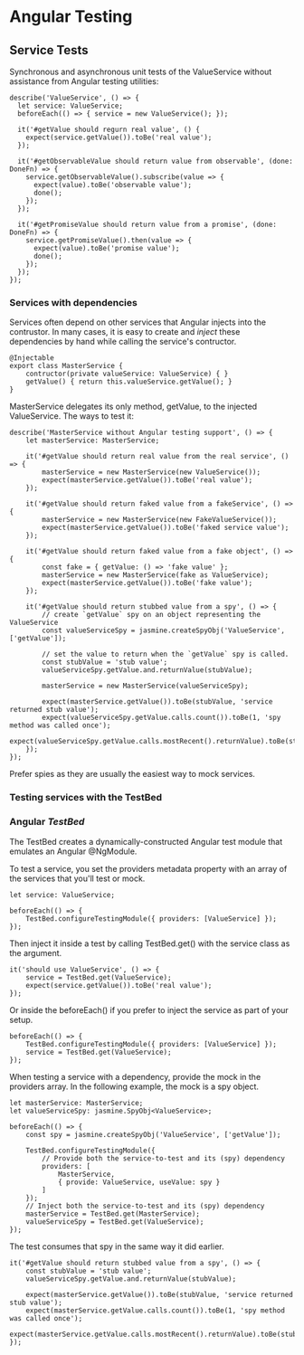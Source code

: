 # Angular Testing

## Service Tests

Synchronous and asynchronous unit tests of the ValueService without assistance from Angular testing utilities:

    describe('ValueService', () => {
      let service: ValueService;
      beforeEach(() => { service = new ValueService(); });

      it('#getValue should regurn real value', () {
        expect(service.getValue()).toBe('real value');
      });

      it('#getObservableValue should return value from observable', (done: DoneFn) => {
        service.getObservableValue().subscribe(value => {
          expect(value).toBe('observable value');
          done();
        });
      });

      it('#getPromiseValue should return value from a promise', (done: DoneFn) => {
        service.getPromiseValue().then(value => {
          expect(value).toBe('promise value');
          done();
        });
      });
    });
  
### Services with dependencies
  
Services often depend on other services that Angular injects into the contrustor. In many cases, it is easy to create and *inject* these dependencies by hand while calling the service's contructor.

    @Injectable
    export class MasterService {
        contructor(private valueService: ValueService) { }
        getValue() { return this.valueService.getValue(); }
    }
    
MasterService delegates its only method, getValue, to the injected ValueService. The ways to test it:

    describe('MasterService without Angular testing support', () => {
        let masterService: MasterService;
        
        it('#getValue should return real value from the real service', () => {
            masterService = new MasterService(new ValueService());
            expect(masterService.getValue()).toBe('real value');
        });
        
        it('#getValue should return faked value from a fakeService', () => {
            masterService = new MasterService(new FakeValueService());
            expect(masterService.getValue()).toBe('faked service value');
        });
        
        it('#getValue should return faked value from a fake object', () => {
            const fake = { getValue: () => 'fake value' };
            masterService = new MasterService(fake as ValueService);
            expect(masterService.getValue()).toBe('fake value');            
        });

        it('#getValue should return stubbed value from a spy', () => {
            // create `getValue` spy on an object representing the ValueService
            const valueServiceSpy = jasmine.createSpyObj('ValueService', ['getValue']);
            
            // set the value to return when the `getValue` spy is called.
            const stubValue = 'stub value';
            valueServiceSpy.getValue.and.returnValue(stubValue);
            
            masterService = new MasterService(valueServiceSpy);
            
            expect(masterService.getValue()).toBe(stubValue, 'service returned stub value');
            expect(valueServiceSpy.getValue.calls.count()).toBe(1, 'spy method was called once');
            expect(valueServiceSpy.getValue.calls.mostRecent().returnValue).toBe(stubValue);
        });
    });
    
Prefer spies as they are usually the easiest way to mock services.

### Testing services with the TestBed

### Angular *TestBed*

The TestBed creates a dynamically-constructed Angular test module that emulates an Angular @NgModule.

To test a service, you set the providers metadata property with an array of the services that you'll test or mock.

    let service: ValueService;
    
    beforeEach(() => {
        TestBed.configureTestingModule({ providers: [ValueService] });
    });

Then inject it inside a test by calling TestBed.get() with the service class as the argument.

    it('should use ValueService', () => {
        service = TestBed.get(ValueService);
        expect(service.getValue()).toBe('real value');
    });

Or inside the beforeEach() if you prefer to inject the service as part of your setup.

    beforeEach(() => {
        TestBed.configureTestingModule({ providers: [ValueService] });
        service = TestBed.get(ValueService);
    });

When testing a service with a dependency, provide the mock in the providers array. In the following example, the mock is a spy object.

    let masterService: MasterService;
    let valueServiceSpy: jasmine.SpyObj<ValueService>;
    
    beforeEach(() => {
        const spy = jasmine.createSpyObj('ValueService', ['getValue']);
        
        TestBed.configureTestingModule({
            // Provide both the service-to-test and its (spy) dependency
            providers: [
                MasterService,
                { provide: ValueService, useValue: spy }
            ]
        });
        // Inject both the service-to-test and its (spy) dependency
        masterService = TestBed.get(MasterService);
        valueServiceSpy = TestBed.get(ValueService);
    });

The test consumes that spy in the same way it did earlier.

    it('#getValue should return stubbed value from a spy', () => {
        const stubValue = 'stub value';
        valueServiceSpy.getValue.and.returnValue(stubValue);
        
        expect(masterService.getValue()).toBe(stubValue, 'service returned stub value');
        expect(masterService.getValue.calls.count()).toBe(1, 'spy method was called once');
        expect(masterService.getValue.calls.mostRecent().returnValue).toBe(stubValue);
    });
